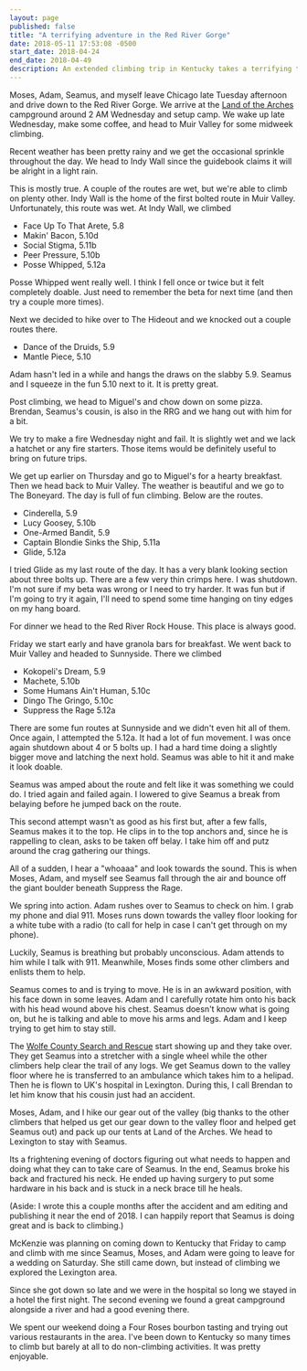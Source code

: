 ```yaml
---
layout: page
published: false
title: "A terrifying adventure in the Red River Gorge"
date: 2018-05-11 17:53:08 -0500
start_date: 2018-04-24
end_date: 2018-04-49
description: An extended climbing trip in Kentucky takes a terrifying turn.
---
```


Moses, Adam, Seamus, and myself leave Chicago late Tuesday afternoon and drive down to the Red River Gorge. We arrive at the [Land of the Arches](http://www.lota.rocks/) campground around 2 AM Wednesday and setup camp. We wake up late Wednesday, make some coffee, and head to Muir Valley for some midweek climbing.

Recent weather has been pretty rainy and we get the occasional sprinkle throughout the day. We head to Indy Wall since the guidebook claims it will be alright in a light rain.

This is mostly true. A couple of the routes are wet, but we're able to climb on plenty other. Indy Wall is the home of the first bolted route in Muir Valley. Unfortunately, this route was wet. At Indy Wall, we climbed

- Face Up To That Arete, 5.8 
- Makin' Bacon, 5.10d
- Social Stigma, 5.11b
- Peer Pressure, 5.10b
- Posse Whipped, 5.12a

Posse Whipped went really well. I think I fell once or twice but it felt completely doable. Just need to remember the beta for next time (and then try a couple more times).

Next we decided to hike over to The Hideout and we knocked out a couple routes there.

- Dance of the Druids, 5.9
- Mantle Piece, 5.10

Adam hasn't led in a while and hangs the draws on the slabby 5.9. Seamus and I squeeze in the fun 5.10 next to it. It is pretty great.

Post climbing, we head to Miguel's and chow down on some pizza. Brendan, Seamus's cousin, is also in the RRG and we hang out with him for a bit.

We try to make a fire Wednesday night and fail. It is slightly wet and we lack a hatchet or any fire starters. Those items would be definitely useful to bring on future trips.

We get up earlier on Thursday and go to Miguel's for a hearty breakfast. Then we head back to Muir Valley. The weather is beautiful and we go to The Boneyard. The day is full of fun climbing. Below are the routes.

- Cinderella, 5.9
- Lucy Goosey, 5.10b
- One-Armed Bandit, 5.9
- Captain Blondie Sinks the Ship, 5.11a
- Glide, 5.12a

I tried Glide as my last route of the day. It has a very blank looking section about three bolts up. There are a few very thin crimps here. I was shutdown. I'm not sure if my beta was wrong or I need to try harder. It was fun but if I'm going to try it again, I'll need to spend some time hanging on tiny edges on my hang board.

For dinner we head to the Red River Rock House. This place is always good.

Friday we start early and have granola bars for breakfast. We went back to Muir Valley and headed to Sunnyside. There we climbed

- Kokopeli's Dream, 5.9
- Machete, 5.10b
- Some Humans Ain't Human, 5.10c
- Dingo The Gringo, 5.10c
- Suppress the Rage 5.12a

There are some fun routes at Sunnyside and we didn't even hit all of them. Once again, I attempted the 5.12a. It had a lot of fun movement. I was once again shutdown about 4 or 5 bolts up. I had a hard time doing a slightly bigger move and latching the next hold. Seamus was able to hit it and make it look doable.

Seamus was amped about the route and felt like it was something we could do. I tried again and failed again. I lowered to give Seamus a break from belaying before he jumped back on the route.

This second attempt wasn't as good as his first but, after a few falls, Seamus makes it to the top. He clips in to the top anchors and, since he is rappelling to clean, asks to be taken off belay. I take him off and putz around the crag gathering our things.

All of a sudden, I hear a "whoaaa" and look towards the sound. This is when Moses, Adam, and myself see Seamus fall through the air and bounce off the giant boulder beneath Suppress the Rage.

We spring into action. Adam rushes over to Seamus to check on him. I grab my phone and dial 911. Moses runs down towards the valley floor looking for a white tube with a radio (to call for help in case I can't get through on my phone).

Luckily, Seamus is breathing but probably unconscious. Adam attends to him while I talk with 911. Meanwhile, Moses finds some other climbers and enlists them to help.

Seamus comes to and is trying to move. He is in an awkward position, with his face down in some leaves. Adam and I carefully rotate him onto his back with his head wound above his chest. Seamus doesn't know what is going on, but he is talking and able to move his arms and legs. Adam and I keep trying to get him to stay still.

The [Wolfe County Search and Rescue](https://www.facebook.com/WCSART/) start showing up and they take over. They get Seamus into a stretcher with a single wheel while the other climbers help clear the trail of any logs. We get Seamus down to the valley floor where he is transferred to an ambulance which takes him to a helipad. Then he is flown to UK's hospital in Lexington. During this, I call Brendan to let him know that his cousin just had an accident.

Moses, Adam, and I hike our gear out of the valley (big thanks to the other climbers that helped us get our gear down to the valley floor and helped get Seamus out) and pack up our tents at Land of the Arches. We head to Lexington to stay with Seamus.

Its a frightening evening of doctors figuring out what needs to happen and doing what they can to take care of Seamus. In the end, Seamus broke his back and fractured his neck. He ended up having surgery to put some hardware in his back and is stuck in a neck brace till he heals.

(Aside: I wrote this a couple months after the accident and am editing and publishing it near the end of 2018. I can happily report that Seamus is doing great and is back to climbing.)

McKenzie was planning on coming down to Kentucky that Friday to camp and climb with me since Seamus, Moses, and Adam were going to leave for a wedding on Saturday. She still came down, but instead of climbing we explored the Lexington area.

Since she got down so late and we were in the hospital so long we stayed in a hotel the first night. The second evening we found a great campground alongside a river and had a good evening there.

We spent our weekend doing a Four Roses bourbon tasting and trying out various restaurants in the area. I've been down to Kentucky so many times to climb but barely at all to do non-climbing activities. It was pretty enjoyable.

